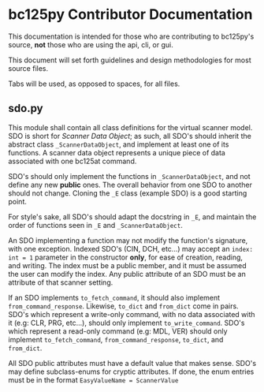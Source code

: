 # bc125py Contributor Documentation

This documentation is intended for those who are contributing
to bc125py's source, **not** those who are using the api, cli, or gui.

This document will set forth guidelines and design methodologies
for most source files.

Tabs will be used, as opposed to spaces, for all files.


## sdo.py

This module shall contain all class definitions for the virtual scanner model.
SDO is short for *Scanner Data Object*; as such, all SDO's should inherit the
abstract class `_ScannerDataObject`, and implement at least one of its functions.
A scanner data object represents a unique piece of data associated with one
bc125at command.

SDO's should only implement the functions in `_ScannerDataObject`, and not define any
new **public** ones. The overall behavior from one SDO to another should not change.
Cloning the `_E` class (example SDO) is a good starting point.

For style's sake, all SDO's should adapt the docstring in `_E`, and maintain the
order of functions seen in `_E` and `_ScannerDataObject`.

An SDO implementing a function may not modify the function's signature, with one
exception. Indexed SDO's (CIN, DCH, etc...) may accept an `index: int = 1`
parameter in the constructor **only**, for ease of creation, reading, and writing.
The index must be a public member, and it must be assumed the user can modify the
index. Any public attribute of an SDO must be an attribute of that scanner setting.

If an SDO implements `to_fetch_command`, it should also implement
`from_command_response`. Likewise, `to_dict` and `from_dict` come in pairs.
SDO's which represent a write-only command, with no data associated with it
(e.g: CLR, PRG, etc...), should only implement `to_write_command`.
SDO's which represent a read-only command (e.g: MDL, VER) should only implement
`to_fetch_command`, `from_command_response`, `to_dict`, and `from_dict`.

All SDO public attributes must have a default value that makes sense. SDO's may
define subclass-enums for cryptic attributes. If done, the enum entries must be
in the format `EasyValueName = ScannerValue`
